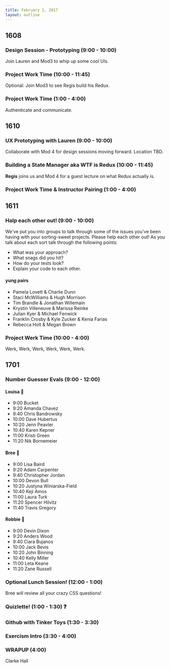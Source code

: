```yaml
---
title: February 2, 2017
layout: outline
---
```


## 1608

### Design Session - Prototyping (9:00 - 10:00)
Join Lauren and Mod3 to whip up some cool UIs.

### Project Work Time (10:00 - 11:45)
Optional: Join Mod3 to see Regis build his Redux.

### Project Work Time (1:00 - 4:00)
Authenticate and communicate.

## 1610

### UX Prototyping with Lauren (9:00 - 10:00)
Collaborate with Mod 4 for design sessions moving forward. Location TBD.

### Building a State Manager aka WTF is Redux (10:00 - 11:45)
**Regis** joins us and Mod 4 for a guest lecture on what Redux actually is.  

### Project Work Time & Instructor Pairing (1:00 - 4:00)

## 1611

### Halp each other out! (9:00 - 10:00)

We've put you into groups to talk through some of the issues you've been having with your sorting-sweet projects. Please help each other out!
As you talk about each sort talk through the following points:
  - What was your approach?
  - What snags did you hit?
  - How do your tests look?
  - Explain your code to each other.

#### yung pairs

* Pamela Lovett & Charlie Dunn
* Staci McWilliams & Hugh Morrison
* Tim Brandle & Jonathan Willemain
* Krystin Villeneuve & Marissa Reinke
* Julian Kyer & Michael Fenwick
* Franklin Crosby & Kyle Zucker & Kenia Farias
* Rebecca Holt & Megan Brown

### Project Werk Time (10:00 - 4:00)

Werk, Werk, Werk, Werk, Werk, Werk.

## 1701

### Number Guesser Evals (9:00 - 12:00)

#### Louisa :hear_no_evil:

* 9:00 Bucket
* 9:20 Amanda Chavez
* 9:40 Chris Bandrowsky
* 10:00 Dave Hubertus
* 10:20 Jenn Peavler
* 10:40 Karen Kepner
* 11:00 Kristi Green
* 11:20 Nik Bornemeier

#### Bree  :see_no_evil:

* 9:00 Lisa Baird
* 9:20 Adam Carpenter
* 9:40 Christopher Jordan
* 10:00 Devon Bull
* 10:20 Justyna Winiarska-Field
* 10:40 Keji Amos
* 11:00 Laura Turk
* 11:20 Spencer Hilvitz
* 11:40 Travis Gregory

#### Robbie :speak_no_evil:

* 9:00 Devin Dixon
* 9:20 Anders Wood
* 9:40 Ciara Bujanos
* 10:00 Jack Bevis
* 10:20 John Binning
* 10:40 Kelly Miller
* 11:00 Leta Keane
* 11:20 Zane Russell

### Optional Lunch Session! (12:00 - 1:00)
Bree will review all your crazy CSS questions!

### Quizlette! (1:00 - 1:30) :question:

### Github with Tinker Toys (1:30 - 3:30)

### Exercism Intro (3:30 - 4:00)

### WRAPUP (4:00)
Clarke Hall
